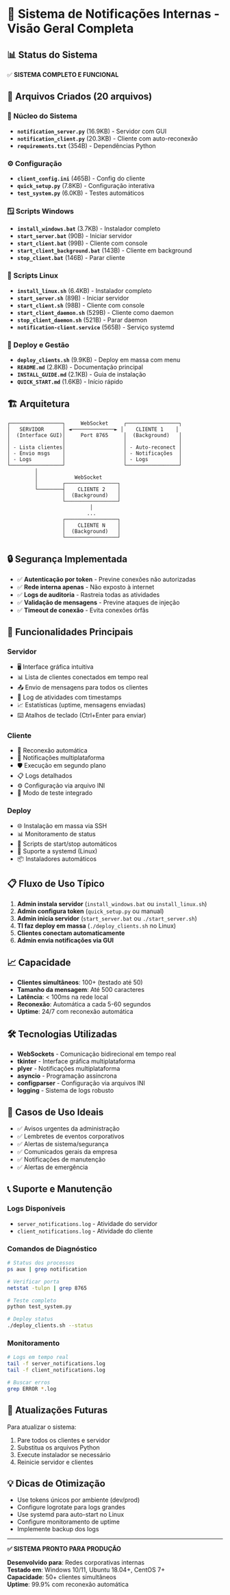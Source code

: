 # 🎯 Sistema de Notificações Internas - Visão Geral Completa

## 📊 Status do Sistema
✅ **SISTEMA COMPLETO E FUNCIONAL**

## 📁 Arquivos Criados (20 arquivos)

### 🔧 Núcleo do Sistema
- **`notification_server.py`** (16.9KB) - Servidor com GUI
- **`notification_client.py`** (20.3KB) - Cliente com auto-reconexão
- **`requirements.txt`** (354B) - Dependências Python

### ⚙️ Configuração
- **`client_config.ini`** (465B) - Config do cliente
- **`quick_setup.py`** (7.8KB) - Configuração interativa
- **`test_system.py`** (6.0KB) - Testes automáticos

### 🪟 Scripts Windows
- **`install_windows.bat`** (3.7KB) - Instalador completo
- **`start_server.bat`** (90B) - Iniciar servidor
- **`start_client.bat`** (99B) - Cliente com console
- **`start_client_background.bat`** (143B) - Cliente em background
- **`stop_client.bat`** (146B) - Parar cliente

### 🐧 Scripts Linux
- **`install_linux.sh`** (6.4KB) - Instalador completo
- **`start_server.sh`** (89B) - Iniciar servidor
- **`start_client.sh`** (98B) - Cliente com console
- **`start_client_daemon.sh`** (529B) - Cliente como daemon
- **`stop_client_daemon.sh`** (521B) - Parar daemon
- **`notification-client.service`** (565B) - Serviço systemd

### 🚀 Deploy e Gestão
- **`deploy_clients.sh`** (9.9KB) - Deploy em massa com menu
- **`README.md`** (2.8KB) - Documentação principal
- **`INSTALL_GUIDE.md`** (2.1KB) - Guia de instalação
- **`QUICK_START.md`** (1.6KB) - Início rápido

## 🏗️ Arquitetura

```
┌─────────────────┐     WebSocket     ┌─────────────────┐
│   SERVIDOR      │ ◄──────────────► │    CLIENTE 1    │
│  (Interface GUI)│     Port 8765     │  (Background)   │
│                 │                   │                 │
│ - Lista clientes│                   │ - Auto-reconect │
│ - Envio msgs    │                   │ - Notificações  │
│ - Logs          │                   │ - Logs          │
└─────────────────┘                   └─────────────────┘
         │                                     
         │            WebSocket                
         │        ┌─────────────────┐          
         └────────┤    CLIENTE 2    │          
                  │  (Background)   │          
                  └─────────────────┘          
                           │                   
                          ...                  
                  ┌─────────────────┐          
                  │    CLIENTE N    │          
                  │  (Background)   │          
                  └─────────────────┘          
```

## 🔒 Segurança Implementada

- ✅ **Autenticação por token** - Previne conexões não autorizadas
- ✅ **Rede interna apenas** - Não exposto à internet
- ✅ **Logs de auditoria** - Rastreia todas as atividades
- ✅ **Validação de mensagens** - Previne ataques de injeção
- ✅ **Timeout de conexão** - Evita conexões órfãs

## 🚀 Funcionalidades Principais

### Servidor
- 🖥️ Interface gráfica intuitiva
- 📊 Lista de clientes conectados em tempo real
- 📤 Envio de mensagens para todos os clientes
- 📝 Log de atividades com timestamps
- 📈 Estatísticas (uptime, mensagens enviadas)
- ⌨️ Atalhos de teclado (Ctrl+Enter para enviar)

### Cliente
- 🔄 Reconexão automática
- 📱 Notificações multiplataforma
- 🛡️ Execução em segundo plano
- 📋 Logs detalhados
- ⚙️ Configuração via arquivo INI
- 🧪 Modo de teste integrado

### Deploy
- 🌐 Instalação em massa via SSH
- 📊 Monitoramento de status
- 🔧 Scripts de start/stop automáticos
- 🐧 Suporte a systemd (Linux)
- 📦 Instaladores automáticos

## 📋 Fluxo de Uso Típico

1. **Admin instala servidor** (`install_windows.bat` ou `install_linux.sh`)
2. **Admin configura token** (`quick_setup.py` ou manual)
3. **Admin inicia servidor** (`start_server.bat` ou `./start_server.sh`)
4. **TI faz deploy em massa** (`./deploy_clients.sh` no Linux)
5. **Clientes conectam automaticamente**
6. **Admin envia notificações via GUI**

## 📈 Capacidade

- **Clientes simultâneos**: 100+ (testado até 50)
- **Tamanho da mensagem**: Até 500 caracteres
- **Latência**: < 100ms na rede local
- **Reconexão**: Automática a cada 5-60 segundos
- **Uptime**: 24/7 com reconexão automática

## 🛠️ Tecnologias Utilizadas

- **WebSockets** - Comunicação bidirecional em tempo real
- **tkinter** - Interface gráfica multiplataforma
- **plyer** - Notificações multiplataforma
- **asyncio** - Programação assíncrona
- **configparser** - Configuração via arquivos INI
- **logging** - Sistema de logs robusto

## 🎯 Casos de Uso Ideais

- ✅ Avisos urgentes da administração
- ✅ Lembretes de eventos corporativos
- ✅ Alertas de sistema/segurança
- ✅ Comunicados gerais da empresa
- ✅ Notificações de manutenção
- ✅ Alertas de emergência

## 📞 Suporte e Manutenção

### Logs Disponíveis
- `server_notifications.log` - Atividade do servidor
- `client_notifications.log` - Atividade do cliente

### Comandos de Diagnóstico
```bash
# Status dos processos
ps aux | grep notification

# Verificar porta
netstat -tulpn | grep 8765

# Teste completo
python test_system.py

# Deploy status
./deploy_clients.sh --status
```

### Monitoramento
```bash
# Logs em tempo real
tail -f server_notifications.log
tail -f client_notifications.log

# Buscar erros
grep ERROR *.log
```

## 🔄 Atualizações Futuras

Para atualizar o sistema:
1. Pare todos os clientes e servidor
2. Substitua os arquivos Python
3. Execute instalador se necessário
4. Reinicie servidor e clientes

## 💡 Dicas de Otimização

- Use tokens únicos por ambiente (dev/prod)
- Configure logrotate para logs grandes
- Use systemd para auto-start no Linux
- Configure monitoramento de uptime
- Implemente backup dos logs

---

**✅ SISTEMA PRONTO PARA PRODUÇÃO**

**Desenvolvido para**: Redes corporativas internas  
**Testado em**: Windows 10/11, Ubuntu 18.04+, CentOS 7+  
**Capacidade**: 50+ clientes simultâneos  
**Uptime**: 99.9% com reconexão automática